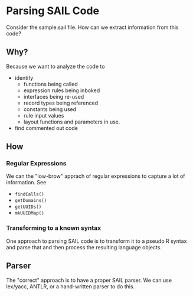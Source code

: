 # Parsing SAIL Code

Consider the sample.sail file.
How can we extract information from this code?

## Why?
Because we want to analyze the code to
+ identify
  + functions being called 
  + expression rules being inboked
  + interfaces being re-used
  + record types being referenced
  + constants being used
  + rule input values
  + layout functions and parameters in use.
+ find commented out code

## How

### Regular Expressions

We can the "low-brow" apprach of regular expressions to capture a lot of information.
See 
+ `findCalls()`
+ `getDomains()`
+ `getUUIDs()`
+ `mkUUIDMap()`

### Transforming to a known syntax

One approach to parsing SAIL code is to transform it to a pseudo R syntax and parse that and
then process the resulting language objects.


## Parser

The "correct" approach is to have a proper SAIL parser.
We can use lex/yacc, ANTLR, or a hand-written parser to do this.
